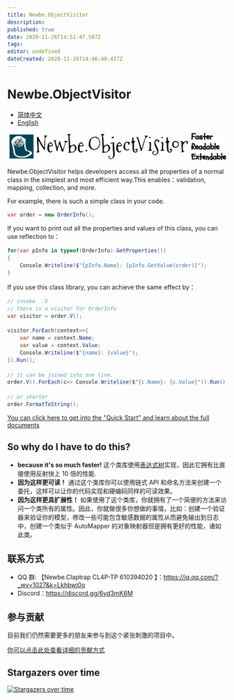 ```yaml
---
title: Newbe.ObjectVisitor
description:
published: true
date: 2020-11-26T14:51:47.587Z
tags:
editor: undefined
dateCreated: 2020-11-26T14:46:40.417Z
---
```


# Newbe.ObjectVisitor

- [简体中文](/zh/home)
- [English](/en/home)

![banner.svg](/icons/banner.svg)

Newbe.ObjectVisitor helps developers access all the properties of a normal class in the simplest and most efficient way.This enables：validation, mapping, collection, and more.

For example, there is such a simple class in your code.

```cs
var order = new OrderInfo();
```

If you want to print out all the properties and values of this class, you can use reflection to：

```cs
for(var pInfo in typeof(OrderInfo).GetProperties())
{
    Console.Writeline($"{pInfo.Name}: {pInfo.GetValue(order)}");
}
```

If you use this class library, you can achieve the same effect by：

```cs
// invoke  .V
// there is a visitor for OrderInfo
var visitor = order.V();

visitor.ForEach(context=>{
    var name = context.Name;
    var value = context.Value;
    Console.Writeline($"{name}: {value}");
}).Run();

// it can be joined into one line.
order.V().ForEach(c=> Console.Writeline($"{c.Name}: {c.Value}")).Run();

// or shorter
order.FormatToString();
```

[You can click here to get into the "Quick Start" and learn about the full documents](/001-quick-started/001-my-fisrt-object-visitor)

## So why do I have to do this?

- **because it's so much faster!** 这个类库使用[表达式树](https://docs.microsoft.com/en-us/dotnet/csharp/programming-guide/concepts/expression-trees/)实现，因此它拥有比直接使用反射快上 10 倍的性能.
- **因为这样更可读！** 通过这个类库你可以使用链式 API 和命名方法来创建一个委托，这样可以让你的代码实现和硬编码同样的可读效果。
- **因为这样更具扩展性！** 如果使用了这个类库，你就拥有了一个简便的方法来访问一个类所有的属性。因此，你就做很多你想做的事情，比如：创建一个验证器来验证你的模型，修改一些可能包含敏感数据的属性从而避免输出到日志中，创建一个类似于 AutoMapper 的对象映射器但是拥有更好的性能，诸如此类。

## 联系方式

- QQ 群: 【Newbe.Claptrap CL4P-TP 610394020 】：<https://jq.qq.com/?_wv=1027&k=Lkhbwj0o>
- Discord：<https://discord.gg/6yd3mK6M>

## 参与贡献

目前我们仍然需要更多的朋友来参与到这个紧张刺激的项目中。

[你可以点击此处查看详细的贡献方式](/900-contribution/001-welcome-contributors)

## Stargazers over time

[![Stargazers over time](https://starchart.cc/newbe36524/Newbe.ObjectVisitor.svg)](https://starchart.cc/newbe36524/Newbe.ObjectVisitor)
